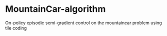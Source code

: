 # MountainCar-algorithm
On-policy episodic semi-gradient control on the mountaincar problem using tile coding
